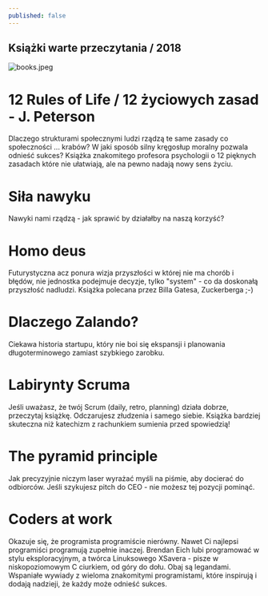 ```yaml
---
published: false
---
```


## Książki warte przeczytania / 2018

![books.jpeg]({{site.baseurl}}/_drafts/books.jpeg)

# 12 Rules of Life / 12 życiowych zasad -  J. Peterson

Dlaczego strukturami społecznymi ludzi rządzą te same zasady co społeczności ... krabów?
W jaki sposób silny kręgosłup moralny pozwala odnieść sukces? 
Książka znakomitego profesora psychologii o 12 pięknych zasadach które nie ułatwiają, ale na pewno nadają nowy sens życiu.

# Siła nawyku

Nawyki nami rządzą - jak sprawić by działałby na naszą korzyść?

# Homo deus

Futurystyczna acz ponura wizja przyszłości w której nie ma chorób i błędów, nie jednostka podejmuje decyzje, tylko "system" - co da doskonałą przyszłość nadludzi. Książka polecana przez Billa Gatesa, Zuckerberga ;-)

# Dlaczego Zalando?

Ciekawa historia startupu, który nie boi się ekspansji i planowania długoterminowego zamiast szybkiego zarobku.

# Labirynty Scruma 

Jeśli uważasz, że twój Scrum (daily, retro, planning) działa dobrze, przeczytaj książkę. 
Odczarujesz złudzenia i samego siebie. Książka bardziej skuteczna niż katechizm z rachunkiem sumienia przed spowiedzią!


# The pyramid principle

Jak precyzyjnie niczym laser wyrażać myśli na piśmie, aby docierać do odbiorców. Jeśli szykujesz pitch do CEO - nie możesz tej pozycji pominąć.

# Coders at work

Okazuje się, że programista programiście nierówny. Nawet Ci najlepsi programiści programują zupełnie inaczej. Brendan Eich lubi programować w stylu eksploracyjnym, a twórca Linuksowego XSavera - pisze w niskopoziomowym C ciurkiem, od góry do dołu. Obaj są legandami. Wspaniałe wywiady z wieloma znakomitymi programistami, które inspirują i dodają nadzieji, że każdy może odnieść sukces.





